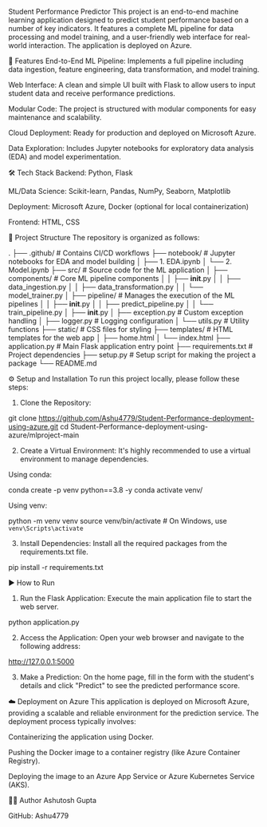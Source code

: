 Student Performance Predictor
This project is an end-to-end machine learning application designed to predict student performance based on a number of key indicators. It features a complete ML pipeline for data processing and model training, and a user-friendly web interface for real-world interaction. The application is deployed on Azure.

🚀 Features
End-to-End ML Pipeline: Implements a full pipeline including data ingestion, feature engineering, data transformation, and model training.

Web Interface: A clean and simple UI built with Flask to allow users to input student data and receive performance predictions.

Modular Code: The project is structured with modular components for easy maintenance and scalability.

Cloud Deployment: Ready for production and deployed on Microsoft Azure.

Data Exploration: Includes Jupyter notebooks for exploratory data analysis (EDA) and model experimentation.

🛠️ Tech Stack
Backend: Python, Flask

ML/Data Science: Scikit-learn, Pandas, NumPy, Seaborn, Matplotlib

Deployment: Microsoft Azure, Docker (optional for local containerization)

Frontend: HTML, CSS

📂 Project Structure
The repository is organized as follows:

.
├── .github/                    # Contains CI/CD workflows
├── notebook/                   # Jupyter notebooks for EDA and model building
│   ├── 1. EDA.ipynb
│   └── 2. Model.ipynb
├── src/                        # Source code for the ML application
│   ├── components/             # Core ML pipeline components
│   │   ├── __init__.py
│   │   ├── data_ingestion.py
│   │   ├── data_transformation.py
│   │   └── model_trainer.py
│   ├── pipeline/               # Manages the execution of the ML pipelines
│   │   ├── __init__.py
│   │   ├── predict_pipeline.py
│   │   └── train_pipeline.py
│   ├── __init__.py
│   ├── exception.py            # Custom exception handling
│   ├── logger.py               # Logging configuration
│   └── utils.py                # Utility functions
├── static/                     # CSS files for styling
├── templates/                  # HTML templates for the web app
│   ├── home.html
│   └── index.html
├── application.py              # Main Flask application entry point
├── requirements.txt            # Project dependencies
├── setup.py                    # Setup script for making the project a package
└── README.md

⚙️ Setup and Installation
To run this project locally, please follow these steps:

1. Clone the Repository:

git clone https://github.com/Ashu4779/Student-Performance-deployment-using-azure.git
cd Student-Performance-deployment-using-azure/mlproject-main

2. Create a Virtual Environment:
It's highly recommended to use a virtual environment to manage dependencies.

Using conda:

conda create -p venv python==3.8 -y
conda activate venv/

Using venv:

python -m venv venv
source venv/bin/activate  # On Windows, use `venv\Scripts\activate`

3. Install Dependencies:
Install all the required packages from the requirements.txt file.

pip install -r requirements.txt

▶️ How to Run
1. Run the Flask Application:
Execute the main application file to start the web server.

python application.py

2. Access the Application:
Open your web browser and navigate to the following address:

http://127.0.0.1:5000

3. Make a Prediction:
On the home page, fill in the form with the student's details and click "Predict" to see the predicted performance score.

☁️ Deployment on Azure
This application is deployed on Microsoft Azure, providing a scalable and reliable environment for the prediction service. The deployment process typically involves:

Containerizing the application using Docker.

Pushing the Docker image to a container registry (like Azure Container Registry).

Deploying the image to an Azure App Service or Azure Kubernetes Service (AKS).

👨‍💻 Author
Ashutosh Gupta

GitHub: Ashu4779
